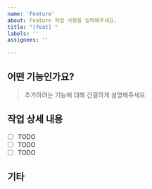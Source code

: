 ```yaml
---
name: 'Feature'
about: Feature 작업 사항을 입력해주세요.
title: "[feat] "
labels: ''
assignees: ''

---
```


## 어떤 기능인가요?

> 추가하려는 기능에 대해 간결하게 설명해주세요

## 작업 상세 내용

- [ ] TODO
- [ ] TODO
- [ ] TODO

## 기타
